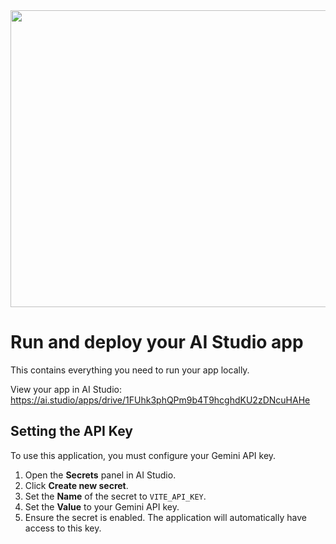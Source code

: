 <div align="center">
<img width="1200" height="475" alt="GHBanner" src="https://github.com/user-attachments/assets/0aa67016-6eaf-458a-adb2-6e31a0763ed6" />
</div>

# Run and deploy your AI Studio app

This contains everything you need to run your app locally.

View your app in AI Studio: https://ai.studio/apps/drive/1FUhk3phQPm9b4T9hcghdKU2zDNcuHAHe

## Setting the API Key

To use this application, you must configure your Gemini API key.

1.  Open the **Secrets** panel in AI Studio.
2.  Click **Create new secret**.
3.  Set the **Name** of the secret to `VITE_API_KEY`.
4.  Set the **Value** to your Gemini API key.
5.  Ensure the secret is enabled. The application will automatically have access to this key.